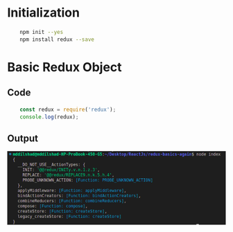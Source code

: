 # Initialization
```bash
    npm init --yes
    npm install redux --save
```
# Basic Redux Object
## Code
```js
    const redux = require('redux');
    console.log(redux);
```
## Output
![redux object in console log](src/img/redux2.png)
